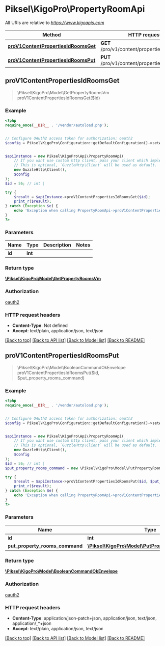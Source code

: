 # Piksel\KigoPro\PropertyRoomApi

All URIs are relative to *https://www.kigoapis.com*

Method | HTTP request | Description
------------- | ------------- | -------------
[**proV1ContentPropertiesIdRoomsGet**](PropertyRoomApi.md#proV1ContentPropertiesIdRoomsGet) | **GET** /pro/v1/content/properties/{id}/rooms | 
[**proV1ContentPropertiesIdRoomsPut**](PropertyRoomApi.md#proV1ContentPropertiesIdRoomsPut) | **PUT** /pro/v1/content/properties/{id}/rooms | 



## proV1ContentPropertiesIdRoomsGet

> \Piksel\KigoPro\Model\GetPropertyRoomsVm proV1ContentPropertiesIdRoomsGet($id)



### Example

```php
<?php
require_once(__DIR__ . '/vendor/autoload.php');


// Configure OAuth2 access token for authorization: oauth2
$config = Piksel\KigoPro\Configuration::getDefaultConfiguration()->setAccessToken('YOUR_ACCESS_TOKEN');


$apiInstance = new Piksel\KigoPro\Api\PropertyRoomApi(
    // If you want use custom http client, pass your client which implements `GuzzleHttp\ClientInterface`.
    // This is optional, `GuzzleHttp\Client` will be used as default.
    new GuzzleHttp\Client(),
    $config
);
$id = 56; // int | 

try {
    $result = $apiInstance->proV1ContentPropertiesIdRoomsGet($id);
    print_r($result);
} catch (Exception $e) {
    echo 'Exception when calling PropertyRoomApi->proV1ContentPropertiesIdRoomsGet: ', $e->getMessage(), PHP_EOL;
}
?>
```

### Parameters


Name | Type | Description  | Notes
------------- | ------------- | ------------- | -------------
 **id** | **int**|  |

### Return type

[**\Piksel\KigoPro\Model\GetPropertyRoomsVm**](../Model/GetPropertyRoomsVm.md)

### Authorization

[oauth2](../../README.md#oauth2)

### HTTP request headers

- **Content-Type**: Not defined
- **Accept**: text/plain, application/json, text/json

[[Back to top]](#) [[Back to API list]](../../README.md#documentation-for-api-endpoints)
[[Back to Model list]](../../README.md#documentation-for-models)
[[Back to README]](../../README.md)


## proV1ContentPropertiesIdRoomsPut

> \Piksel\KigoPro\Model\BooleanCommandOkEnvelope proV1ContentPropertiesIdRoomsPut($id, $put_property_rooms_command)



### Example

```php
<?php
require_once(__DIR__ . '/vendor/autoload.php');


// Configure OAuth2 access token for authorization: oauth2
$config = Piksel\KigoPro\Configuration::getDefaultConfiguration()->setAccessToken('YOUR_ACCESS_TOKEN');


$apiInstance = new Piksel\KigoPro\Api\PropertyRoomApi(
    // If you want use custom http client, pass your client which implements `GuzzleHttp\ClientInterface`.
    // This is optional, `GuzzleHttp\Client` will be used as default.
    new GuzzleHttp\Client(),
    $config
);
$id = 56; // int | 
$put_property_rooms_command = new \Piksel\KigoPro\Model\PutPropertyRoomsCommand(); // \Piksel\KigoPro\Model\PutPropertyRoomsCommand | 

try {
    $result = $apiInstance->proV1ContentPropertiesIdRoomsPut($id, $put_property_rooms_command);
    print_r($result);
} catch (Exception $e) {
    echo 'Exception when calling PropertyRoomApi->proV1ContentPropertiesIdRoomsPut: ', $e->getMessage(), PHP_EOL;
}
?>
```

### Parameters


Name | Type | Description  | Notes
------------- | ------------- | ------------- | -------------
 **id** | **int**|  |
 **put_property_rooms_command** | [**\Piksel\KigoPro\Model\PutPropertyRoomsCommand**](../Model/PutPropertyRoomsCommand.md)|  | [optional]

### Return type

[**\Piksel\KigoPro\Model\BooleanCommandOkEnvelope**](../Model/BooleanCommandOkEnvelope.md)

### Authorization

[oauth2](../../README.md#oauth2)

### HTTP request headers

- **Content-Type**: application/json-patch+json, application/json, text/json, application/_*+json
- **Accept**: text/plain, application/json, text/json

[[Back to top]](#) [[Back to API list]](../../README.md#documentation-for-api-endpoints)
[[Back to Model list]](../../README.md#documentation-for-models)
[[Back to README]](../../README.md)

